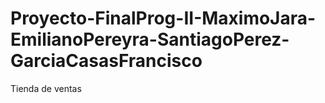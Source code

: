 # Proyecto-FinalProg-II-MaximoJara-EmilianoPereyra-SantiagoPerez-GarciaCasasFrancisco
 Tienda de ventas
